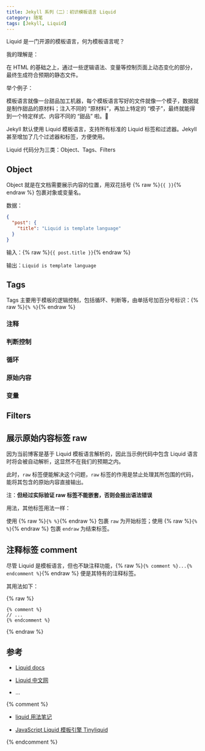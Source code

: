```yaml
---
title: Jekyll 系列（二）：初识模板语言 Liquid
category: 随笔
tags: [Jekyll, Liquid]
---
```


Liquid 是一门开源的模板语言，何为模板语言呢？

我的理解是：

在 HTML 的基础之上，通过一些逻辑语法、变量等控制页面上动态变化的部分，最终生成符合预期的静态文件。

举个例子：

模板语言就像一台甜品加工机器，每个模板语言写好的文件就像一个模子，数据就是制作甜品的原材料；注入不同的 “原材料”，再加上特定的 “模子”，最终就能得到一个特定样式、内容不同的 “甜品” 啦。🎂

Jekyll 默认使用 Liquid 模板语言，支持所有标准的 Liquid 标签和过滤器。Jekyll 甚至增加了几个过滤器和标签，方便使用。

Liquid 代码分为三类：Object、Tags、Filters

## Object

Object 就是在文档需要展示内容的位置，用双花括号 {% raw %}`{{ }}`{% endraw %} 包裹对象或变量名。

数据：

```json
{
  "post": {
    "title": "Liquid is template language"
  }
}
```

输入：{% raw %}`{{ post.title }}`{% endraw %}

输出：`Liquid is template language`

## Tags

Tags 主要用于模板的逻辑控制，包括循环、判断等，由单括号加百分号标识：{% raw %}`{% %}`{% endraw %}

### 注释

### 判断控制

### 循环

### 原始内容

### 变量

## Filters

## 展示原始内容标签 raw

因为当前博客是基于 Liquid 模板语言解析的，因此当示例代码中包含 Liquid 语言时将会被自动解析，这显然不在我们的预期之内。

此时，`raw` 标签便能解决这个问题，`raw` 标签的作用是禁止处理其所包围的代码，能将其包含的原始内容直接输出。

注：**但经过实际验证 raw 标签不能嵌套，否则会报出语法错误**

用法，其他标签用法一样：

使用 {% raw %}`{% %}`{% endraw %} 包裹 `raw` 为开始标签；使用 {% raw %}`{% %}`{% endraw %} 包裹 `endraw` 为结束标签。

## 注释标签 comment

尽管 Liquid 是模板语言，但也不缺注释功能，{% raw %}`{% comment %}...{% endcomment %}`{% endraw %} 便是其特有的注释标签。

其用法如下：

{% raw %}

```liquid
{% comment %}
// ...
{% endcomment %}
```

{% endraw %}

## 参考

- [Liquid docs](https://shopify.github.io/liquid/)

- [Liquid 中文网](https://liquid.bootcss.com/)

- ...

{% comment %}

- [liquid 用法笔记](http://blog.csdn.net/dont27/article/details/38097581)

- [JavaScript Liquid 模板引擎 Tinyliquid](http://www.oschina.net/p/tinyliquid)

{% endcomment %}
